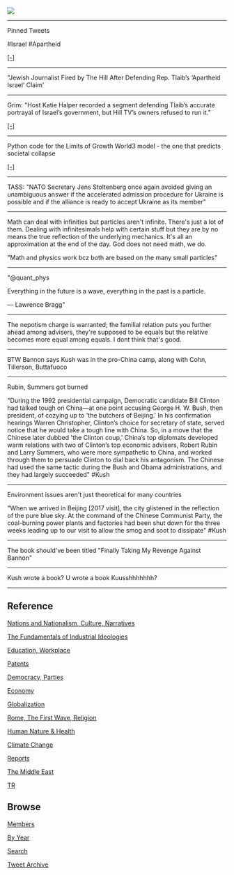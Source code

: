 <img src="https://drive.google.com/uc?export=view&id=1B2wf9R7AMH1d7Vw6e2mucLbIQ5NSjir7"/>

---

Pinned Tweets

\#Israel \#Apartheid 

[[-]](https://youtu.be/3a7d4Qa8M6I?t=390)

---

"Jewish Journalist Fired by The Hill After Defending Rep. Tlaib’s
‘Apartheid Israel’ Claim'

---

Grim: "Host Katie Halper recorded a segment defending Tlaib’s accurate
portrayal of Israel’s government, but Hill TV’s owners refused to run
it."

[[-]](https://theintercept.com/2022/09/29/hill-tv-israel-apartheid-rashida-tlaib-censorship/)

---

Python code for the Limits of Growth World3 model - the one that
predicts societal collapse

[[-]](https://github.com/cvanwynsberghe/pyworld3)

---

TASS: "NATO Secretary Jens Stoltenberg once again avoided giving an
unambiguous answer if the accelerated admission procedure for Ukraine
is possible and if the alliance is ready to accept Ukraine as its
member"

---

Math can deal with infinities but particles aren't infinite. There's
just a lot of them. Dealing with infinitesimals help with certain
stuff but they are by no means the true reflection of the underlying
mechanics.  It's all an approximation at the end of the day. God does
not need math, we do.

"Math and physics work bcz both are based on the many small particles"

---

"@quant_phys

Everything in the future is a wave, everything in the past is a particle.

 — Lawrence Bragg"

---

The nepotism charge is warranted; the familial relation puts you
further ahead among advisers, they're supposed to be equals but the
relative becomes more equal among equals. I dont think that's good.

---

BTW Bannon says Kush was in the pro-China camp, along with Cohn,
Tillerson, Buttafuoco

---

Rubin, Summers got burned 

"During the 1992 presidential campaign, Democratic candidate Bill
Clinton had talked tough on China—at one point accusing George
H. W. Bush, then president, of cozying up to 'the butchers of
Beijing.' In his confirmation hearings Warren Christopher, Clinton’s
choice for secretary of state, served notice that he would take a
tough line with China. So, in a move that the Chinese later dubbed
'the Clinton coup,' China’s top diplomats developed warm relations
with two of Clinton’s top economic advisers, Robert Rubin and Larry
Summers, who were more sympathetic to China, and worked through them
to persuade Clinton to dial back his antagonism. The Chinese had used
the same tactic during the Bush and Obama administrations, and they
had largely succeeded" \#Kush

---

Environment issues aren't just theoretical for many countries 

"When we arrived in Beijing [2017 visit], the city glistened in the
reflection of the pure blue sky. At the command of the Chinese
Communist Party, the coal-burning power plants and factories had been
shut down for the three weeks leading up to our visit to allow the
smog and soot to dissipate" \#Kush

---

The book should've been titled "Finally Taking My Revenge Against Bannon"

---

Kush wrote a book? U wrote a book Kuusshhhhhhh?

---

## Reference

[Nations and Nationalism, Culture, Narratives](2013/02/nations-and-nationalism.html)

[The Fundamentals of Industrial Ideologies](2011/04/fundamentals-of-industrial-ideologies.html)

[Education, Workplace](2017/09/education-workplace.html)

[Patents](2018/09/patents.html)

[Democracy, Parties](2016/11/democracy.html)

[Economy](2018/05/economy.html)

[Globalization](2018/09/globalization.html)

[Rome, The First Wave, Religion](2017/12/rome.html)

[Human Nature & Health](2020/07/human-nature.html)

[Climate Change](2018/12/climate.html)

[Reports](2019/05/reports.html)

[The Middle East](2019/07/middleeast.html)

[TR](../tr)

## Browse

[Members](2022/08/members.html)

[By Year](years.html)

[Search](search.html)

[Tweet Archive](tweets/index.html)
